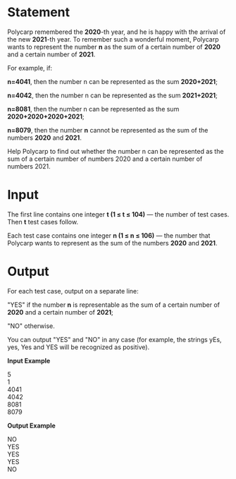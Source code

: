 # Statement
Polycarp remembered the **2020**-th year, and he is happy with the arrival of the new **2021**-th year. To remember such a wonderful moment, Polycarp wants to represent the number **n** as the sum of a certain number of **2020** and a certain number of **2021**.

For example, if:

**n=4041**, then the number n can be represented as the sum **2020+2021**;

**n=4042**, then the number n can be represented as the sum **2021+2021**;

**n=8081**, then the number n can be represented as the sum **2020+2020+2020+2021**;

**n=8079**, then the number **n** cannot be represented as the sum of the numbers **2020** and **2021**.

Help Polycarp to find out whether the number n can be represented as the sum of a certain number of numbers 2020 and a certain number of numbers 2021.

# Input
The first line contains one integer **t (1 ≤ t ≤ 104)** — the number of test cases. Then **t** test cases follow.

Each test case contains one integer **n (1 ≤ n ≤ 106)** — the number that Polycarp wants to represent as the sum of the numbers **2020** and **2021**.

# Output
For each test case, output on a separate line:

"YES" if the number **n** is representable as the sum of a certain number of **2020** and a certain number of **2021**;

"NO" otherwise.

You can output "YES" and "NO" in any case (for example, the strings yEs, yes, Yes and YES will be recognized as positive).

**Input Example**

5   
1   
4041    
4042    
8081    
8079

**Output Example**

NO  
YES     
YES     
YES     
NO